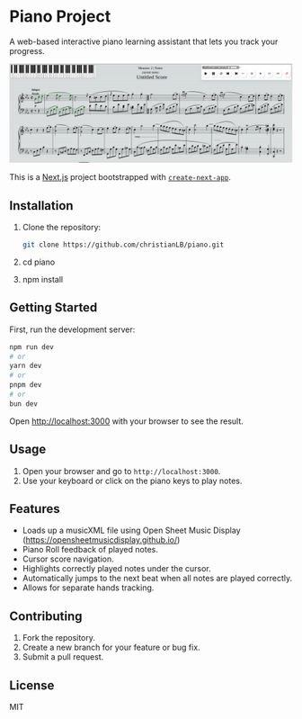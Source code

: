 # Piano Project

A web-based interactive piano learning assistant that lets you track your progress.

![Screenshot Description](.github/screenshots/screenshot1.png)

This is a [Next.js](https://nextjs.org/) project bootstrapped with [`create-next-app`](https://github.com/vercel/next.js/tree/canary/packages/create-next-app).

## Installation

1. Clone the repository:

   ```bash
   git clone https://github.com/christianLB/piano.git

   ```

2. cd piano
3. npm install

## Getting Started

First, run the development server:

```bash
npm run dev
# or
yarn dev
# or
pnpm dev
# or
bun dev
```

Open [http://localhost:3000](http://localhost:3000) with your browser to see the result.

## Usage

1. Open your browser and go to `http://localhost:3000`.
2. Use your keyboard or click on the piano keys to play notes.

## Features

- Loads up a musicXML file using Open Sheet Music Display (https://opensheetmusicdisplay.github.io/)
- Piano Roll feedback of played notes.
- Cursor score navigation.
- Highlights correctly played notes under the cursor.
- Automatically jumps to the next beat when all notes are played correctly.
- Allows for separate hands tracking.

## Contributing

1. Fork the repository.
2. Create a new branch for your feature or bug fix.
3. Submit a pull request.

## License

MIT
